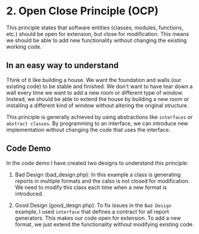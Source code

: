 # 2. Open Close Principle (OCP)

This principle states that software entities (classes, modules, functions, etc.) should be open for extension, but close for modification. This means we should be able to add new functionality without changing the existing working code. 

## In an easy way to understand
Think of it like building a house. We want the foundation and walls (our existing code) to be stable and finished. We don't want to have tear down a wall every time we want to add a new room or different type of window. Instead, we should be able to extend the house by building a new room or installing a different kind of window without altering the original structure.

This principle is generally achieved by using abstractions like `interfaces` or `abstract classes`. By programming to an interface, we can introduce new implementation without changing the code that uses the interface.

## Code Demo
In the code demo I have created two designs to understand this principle:

1. Bad Design (bad_design.php): In this example a class is generating reports in multiple formats and the calss is not closed for modification. We need to modify this class each time when a new format is introduced.

2. Good Design (good_desgn.php): To fix issues in the `Bad Design` example, I used `interface` that defines a contract for all report generators. This makes our code open for extension. To add a new format, we just extend the functionality without modifying existing code.